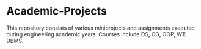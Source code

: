 # Academic-Projects
This repository consists of various miniprojects and assignments executed during engineering academic years.
Courses include DS, CG, OOP, WT, DBMS.
